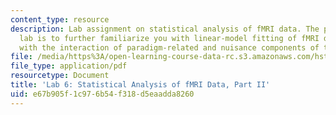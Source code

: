 ```yaml
---
content_type: resource
description: Lab assignment on statistical analysis of fMRI data. The purpose of this
  lab is to further familiarize you with linear-model fitting of fMRI data, in particular
  with the interaction of paradigm-related and nuisance components of the linear model.
file: /media/https%3A/open-learning-course-data-rc.s3.amazonaws.com/hst-583-functional-magnetic-resonance-imaging-data-acquisition-and-analysis-fall-2008/e67b905f1c976b54f318d5eaadda8260_lab6b_rg.pdf
file_type: application/pdf
resourcetype: Document
title: 'Lab 6: Statistical Analysis of fMRI Data, Part II'
uid: e67b905f-1c97-6b54-f318-d5eaadda8260
---
```

